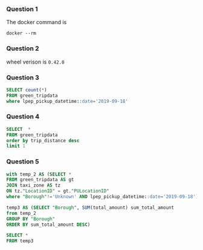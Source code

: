 ### Question 1

The docker command is

`docker --rm`

### Question 2

wheel verison is `0.42.0`

### Question 3

```sql
SELECT count(*)
FROM green_tripdata
where lpep_pickup_datetime::date='2019-09-18'
```

### Question 4

```sql
SELECT  *
FROM green_tripdata
order by trip_distance desc
limit 1
```

### Question 5

```sql
with temp_2 AS (SELECT *
FROM green_tripdata AS gt
JOIN taxi_zone AS tz
ON tz."LocationID" = gt."PULocationID"
where "Borough"!='Unknown' AND lpep_pickup_datetime::date='2019-09-18'),

temp3 AS (SELECT "Borough", SUM(total_amount) sum_total_amount
from temp_2
GROUP BY "Borough"
ORDER BY sum_total_amount DESC)

SELECT *
FROM temp3
```
